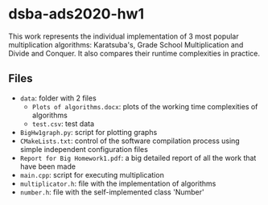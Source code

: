 # dsba-ads2020-hw1
This work represents the individual implementation of 3 most popular multiplication algorithms: Karatsuba's, Grade School Multiplication and Divide and Conquer. It also compares their runtime complexities in practice.
## Files
- `data`: folder with 2 files
  - `Plots of algorithms.docx`: plots of the working time complexities of algorithms
  - `test.csv`: test data
- `BigHw1graph.py`: script for plotting graphs
- `CMakeLists.txt`: control of the software compilation process using simple independent configuration files
- `Report for Big Homework1.pdf`: a big detailed report of all the work that have been made
- `main.cpp`: script for executing multiplication
- `multiplicator.h`: file with the implementation of algorithms
- `number.h`: file with the self-implemented class 'Number'
